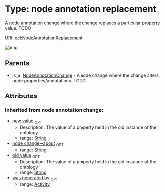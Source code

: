 
# Type: node annotation replacement


A node annotation change where the change replaces a particular property value. TODO

URI: [ocl:NodeAnnotationReplacement](http://w3id.org/oclNodeAnnotationReplacement)


![img](http://yuml.me/diagram/nofunky;dir:TB/class/[NodeAnnotationChange]^-[NodeAnnotationReplacement&#124;about(i):string%20%3F;old_value(i):string%20%3F;new_value(i):string%20%3F],[NodeAnnotationChange],[Activity])

## Parents

 *  is_a: [NodeAnnotationChange](NodeAnnotationChange.md) - A node change where the change alters node properties/annotations. TODO

## Attributes


### Inherited from node annotation change:

 * [new value](new_value.md)  <sub>OPT</sub>
    * Description: The value of a property held in the old instance of the ontology
    * range: [String](types/String.md)
 * [node change➞about](node_change_about.md)  <sub>OPT</sub>
    * range: [String](types/String.md)
 * [old value](old_value.md)  <sub>OPT</sub>
    * Description: The value of a property held in the old instance of the ontology
    * range: [String](types/String.md)
 * [was generated by](was_generated_by.md)  <sub>OPT</sub>
    * range: [Activity](Activity.md)
